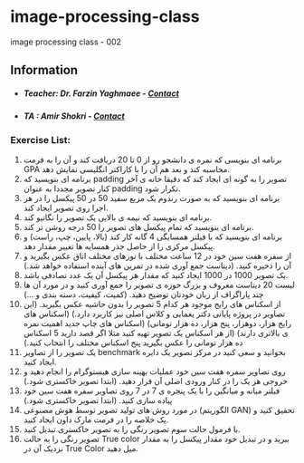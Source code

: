 # image-processing-class
image processing class - 002

## Information
* ##### Teacher: Dr. Farzin Yaghmaee - [Contact](mailto:f_yaghmaee@semnan.ac.ir)
* ##### TA : Amir Shokri - [Contact](mailto:amirshokri@semnan.ac.ir)

### Exercise List:
1. برنامه ای بنویسی که نمره ی دانشجو رو از 0 تا 20 دریافت کند و آن را به فرمت GPA محاسبه کند و بعد هم آن را با کاراکتر انگلیسی نمایش دهد.
2. برنامه ای بنویسید که padding تصویر را به گونه ای ایجاد کند که دقیقا خانه ی آخر کنار تصویر مجددا به عنوان padding تکرار شود.
3. برنامه ای بنویسید که به صورت رندوم یک مربع سفید 50 در 50 پیکسل را در هر اجرا روی تصویر ایجاد کند.
4. برنامه ای بنویسید که نیمه ی بالایی یک تصویر را نگاتیو کند.
5. برنامه ای بنویسید که تمام پیکسل های تصویر را 50 درجه روشن تر کند.
6. برنامه ای بنویسید که با فیلتر همسایگی 4 گانه کار کند (بالا، پایین، چپ، راست) و پیکسل مرکزی را از حاصل جذر همسایه ها تغییر مقدار دهد.
7. از سفره هفت سین خود در 12 ساعت مختلف با نورهای مختلف اتاق عکس بگیرید و آن را ذخیره کنید. (دیتاست جمع آوری شده در تمرین های آینده استفاده خواهد شد.)
8. یک تصویر 1000 در 1000 ایجاد کنید که مقدار هر پیکسل آن یک عدد تصادفی باشد.
9. لیست 20 دیتاست معروف و بزرگ حوزه ی تصویر را جمع آوری کنید و در مورد آن ها چند پاراگراف از زبان خودتان توضیح دهید. (کمیت، کیفیت، دسته بندی و ...)
10. از اسکناس های رایج موجود هر کدام 5 تصویر را بدون حاشیه عکس بگیرید. (این تصاویر در پروژه پایانی دکتر یغمایی و کلاس اصلی نیز کاربرد دارد.) (اسکناس های رایج هزار، دوهزار، پنج هزار، ده هزار تومانی) (اسکناس های چاپ جدید اهمیت نمره ی بالاتری دارند) (از هر اسکناس یک تصویر تهیه کنید مثلا اگر قصد دارید 5 اسکناس ده هزار تومانی را عکس بگیرید پنج اسکناس مختلف را انتخاب کنید.)
11. یک تصویر را از تصاویر benchmark بخوانید و سعی کنید در مرکز تصویر یک دایره ایجاد کنید.
12. روی تصاویر سفره هفت سین خود عملیات بهینه سازی هیستوگرام را انجام دهید و خروجی هر یک را در کنار ورودی اصلی آن قرار دهید. (ابتدا تصویر خاکستری شود.)
13. فیلتر میانه و میانگین را با یک پنجره ی 7 در 7 روی تصاویر سفره هفت سین خود پیاده سازی کنید. (ابتدا تصویر خاکستری شود.)
14. در مورد روش های تولید تصویر توسط هوش مصنوعی (الگوریتم GAN) تحقیق کنید و یک خلاصه را در فرمت مارک داون ایجاد کنید. 
15. با فرمول حالت سوم تصویر رنگی را به تصویر خاکستری تبدیل کنید.
16. تصویر رنگی را به حالت True color ببرید و در تبدیل خود مقدار پیکسل را به مقدار نزدیک آن در True Color میل دهید.
